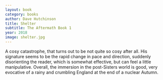 ```yaml
---
layout: book
category: books
author: Dave Hutchinson
title: Shelter
subtitle: The Aftermath Book 1
year: 2018
image: shelter.jpg
---
```


A cosy catastrophe, that turns out to be not quite so cosy after all.  His signature seems to be the rapid change in pace and direction, suddenly disorienting the reader, which is somewhat effective, but can feel a little manipulative.  Overall, the immersion in the post-Sisters world is good, very evocative of a rainy and crumbling England at the end of a nuclear Autumn.
